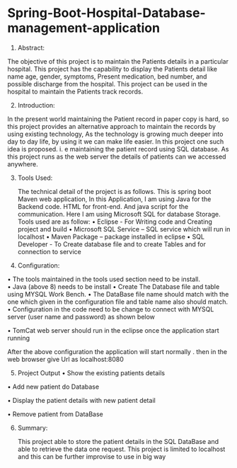 # Spring-Boot-Hospital-Database-management-application
1.	Abstract:

The objective of this project is to maintain the Patients details in a particular hospital. This project has the capability to display the Patients detail like name age, gender, symptoms, Present medication, bed number, and possible discharge from the hospital. This project can be used in the hospital to maintain the Patients track records.



2.	Introduction:

In the present world maintaining the Patient record in paper copy is hard, so this project provides an alternative approach to maintain the records by using existing technology, As the technology is growing much deeper into day to day life, by using it we can make life easier. In this project one such idea is proposed.  i. e  maintaining the patient record using SQL database. As this project runs as the web server the details of patients can we accessed anywhere.










3.	Tools Used:

	The technical detail of the project is as follows. This is spring boot Maven web application, In this Application, I am using  Java for the Backend code. HTML for front-end. And java script for the communication. Here I am using Microsoft SQL for database Storage. 
Tools used are as follow:
•	Eclipse  - For  Writing code and Creating project and build
•	Microsoft SQL Service – SQL service which will run in localhost
•	Maven Package – package installed in eclipse 
•	SQL Developer  - To Create database file and to create Tables and for connection to service 


4.	Configuration: 

•	The tools maintained in the tools used section need to be install.  
•	Java (above 8) needs to be install
•	Create The Database file and table using MYSQL Work Bench.
•	The DataBase file name should match with the one which given in the configuration file  and table name also should match.
•	Configuration in the code need to be change to connect with MYSQL server (user name and password)  as shown below

 


•	TomCat web server should run in the eclipse once the application start running 

 

After the above configuration the application will start normally . then in the web browser give Url as  localhost:8080


5.	Project Output
•	Show the existing patients details 

 
•	Add new patient do Database

 
•	Display the patient details with new patient detail

 

•	Remove patient from DataBase

 




6.	Summary: 

	This project  able to store the patient details in the SQL DataBase and able to retrieve the data one request. This project is limited to localhost and this can be further improvise to use in big way
